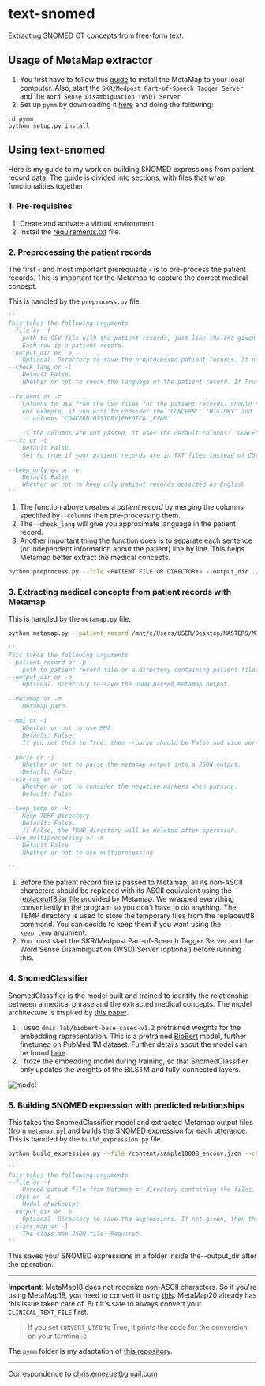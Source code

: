 # text-snomed
Extracting SNOMED CT concepts from free-form text.

## Usage of MetaMap extractor
1. You first have to follow this [guide](https://metamap.nlm.nih.gov/Installation.shtml) to install the MetaMap to your local computer. Also, start the `SKR/Medpost Part-of-Speech Tagger Server` and the `Word Sense Disambiguation (WSD) Server`
2. Set up `pymm` by downloading it [here](https://github.com/chrisemezue/pymm) and doing the following:
  ```
  cd pymm
  python setup.py install
  ```
## Using text-snomed
Here is my guide to my work on building SNOMED expressions from patient record data. The guide is divided into sections, with files that wrap functionalities together.
### 1. Pre-requisites
1. Create and activate a virtual environment.
2. Install the [requirements.txt](https://drive.google.com/file/d/1SZ1qNXVaqiibt8OOXmZYqcnqC5HtX_qY/view?usp=sharing) file.
### 2. Preprocessing the patient records
The first - and most important prerequisite - is to pre-process the patient records. This is important for the Metamap to capture the correct medical concept. 

This is handled by the `preprocess.py` file.
```python
'''
This takes the following arguments
--file or -f
    path to CSV file with the patient records, just like the one given for this project.
    Each row is a patient record.
--output_dir or -o
    Optional. Directory to save the preprocessed patient records. If not given, then the current working directory is used.
--check_lang or -l
    Default False.
    Whether or not to check the language of the patient record. If True, the language code ('en','fr','undefined') will be appended to the patient file
    
--columns or -c
    Columns to use from the CSV files for the patient records. Should be a string with columns seperated by |
    For example, if you want to consider the 'CONCERN', 'HISTORY' and 'PHYSICAL_EXAM' columns then pass:
    -- columns 'CONCERN|HISTORY|PHYSICAL_EXAM'
    
    If the columns are not passed, it uses the default columns: 'CONCERN|HISTORY|ASSESSMENT_AND_PLAN|PHYSICAL_EXAM|DX_DESCRIPTIONS'
--txt or -t
    Default False.
    Set to true if your patient records are in TXT files instead of CSV with columns.
    
--keep_only_en or -e
    Default False
    Whether or not to keep only patient records detected as English
'''
```
1. The function above creates a *patient record* by merging the columns specified by`--columns` then pre-processing them.
2. The`--check_lang` will give you approximate language in the patient record.
3. Another  important thing the function does is to separate each sentence (or independent information about the patient) line by line. This helps Metamap better extract the medical concepts.

```bash
python preprocess.py --file <PATIENT FILE OR DIRECTORY> --output_dir ./data/output/ --check_lang
```

### 3. Extracting medical concepts from patient records with Metamap
This is handled by the `metamap.py` file.
```bash
python metamap.py --patient_record /mnt/c/Users/USER/Desktop/MASTERS/MILA/DIALOGUE/data/output/patient6_en.txt --metamap /mnt/c/Users/USER/Desktop/MASTERS/MILA/DIALOGUE/public_mm/bin/metamap20 --output_dir /mnt/c/Users/USER/Desktop/PRETTY --parse --keep_temp
```

```python
'''
This takes the following arguments
--patient_record or -p
    path to patient record file or a directory containing patient files.
--output_dir or -o
    Optional. Directory to save the JSON-parsed Metamap output.
   
--metamap or -m
    Metamap path. 

--mmi or -i
    Whether or not to use MMI.
    Default: False.
    If you set this to True, then --parse should be False and vice versa.
  
--parse or -j
    Whether or not to parse the metamap output into a JSON output.
    Default: False
--use_neg or -n
    Whether or not to consider the negative markers when parsing.
    Default: False
    
--keep_temp or -k:
    Keep TEMP directory.
    Default: False.
    If False, the TEMP directory will be deleted after operation.
--use_multiprocessing or -m
    Default False
    Whether or not to use multiprocessing
    
'''
```
1. Before the patient record file is passed to Metamap, all its non-ASCII characters should be replaced with its ASCII equivalent using the [replaceutf8 jar file](https://lhncbc.nlm.nih.gov/ii/tools/MetaMap/additional-tools/ReplaceUTF8.html) provided by Metamap. We wrapped everything conveniently in the program so you don't have to do anything. The TEMP directory is used to store the temporary files from the replaceutf8 command. You can decide to keep them if you want using the `--keep_temp` argument.
2. You must start the SKR/Medpost Part-of-Speech Tagger Server and the Word Sense Disambiguation (WSD) Server (optional) before running this.

### 4. SnomedClassifier
SnomedClassifier is the model built and trained to identify the relationship between a medical phrase and the extracted medical concepts. The model architecture is inspired by [this paper](https://www.ncbi.nlm.nih.gov/pmc/articles/PMC7233039/).
1. I used `dmis-lab/biobert-base-cased-v1.2` pretrained weights for the embedding representation. This is a pretrained [BioBert](https://academic.oup.com/bioinformatics/article/36/4/1234/5566506) model, further finetuned on PubMed 1M dataset. Further details about the model can be found [here](https://github.com/dmis-lab/biobert).
2. I froze the embedding model during training, so that SnomedClassifier only updates the weights of the BiLSTM and fully-connected layers.

![model](https://user-images.githubusercontent.com/36100251/135483949-e34bd44c-a90b-43c1-aaf6-a7a07a990c2d.png)

### 5. Building SNOMED expression with predicted relationships
This takes the SnomedClassifier model and extracted Metamap output files (from `metamap.py`)  and builds the SNOMED expression for each utterance. This is handled by the `build_expression.py` file.
```bash
python build_expression.py --file /content/sample10008_enconv.json --ckpt /content/drive/MyDrive/dialogue/train/model_best.pt --class_map /content/drive/MyDrive/dialogue/train/classmap.json
```

```python
'''
This takes the following arguments
--file or -f
    Parsed output file from Metamap or directory containing the files.
--ckpt or -c
    Model checkpoint
--output_dir or -o
    Optional. Directory to save the expressions. If not given, then the parent directory of --file will be used.
--class_map or -l
    The class map JSON file. Required.
'''
```
This saves your SNOMED expressions in a folder inside the--output_dir after the operation.

---

**Important**: MetaMap18 does not rcognize non-ASCII characters. So if you're using MetaMap18, you need to convert it using [this](https://metamap.nlm.nih.gov/ReplaceUTF8.shtml). MetaMap20 already has this issue taken care of. But it's safe to always convert your `CLINICAL_TEXT_FILE` first. 
> If you set `CONVERT_UTF8` to True, it prints the code for the conversion on your terminal.e 

The `pymm` folder is my adaptation of [this repository](https://github.com/smujjiga/pymm).


- - - -
Correspondence to chris.emezue@gmail.com

